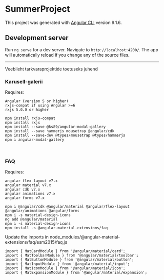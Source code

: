 # SummerProject

This project was generated with [Angular CLI](https://github.com/angular/angular-cli) version 9.1.6.

## Development server

Run `ng serve` for a dev server. Navigate to `http://localhost:4200/`. The app will automatically reload if you change any of the source files.

----------------------------------------------------------------------------------------------------------------
Veebileht tarkvaraprojektide toetuseks juhend

### Karusell-galerii
Requires:
```
Angular (version 5 or higher)
rxjs-compat if using Angular >=6
rxjs 5.0.0 or higher
```

``````
npm install rxjs-compat
npm install rxjs
npm install --save @ks89/angular-modal-gallery
npm install --save hammerjs mousetrap @angular/cdk
npm install --save-dev @types/mousetrap @types/hammerjs
npm i angular-modal-gallery
``````
 
### FAQ
Requires:
`````
angular flex-layout v7.x
angular material v7.x
angular cdk v7.x
angular animations v7.x
angular forms v7.x
`````
`````
npm i @angular/cdk @angular/material @angular/flex-layout @angular/animations @angular/forms
npm i -s material-design-icons
ng add @angular/material
npm i -s material-design-icons
npm install -s @angular-material-extensions/faq
`````

Update the imports in node_modules/@angular-material-extensions/faq/esm2015/faq.js
``````
import { MatCardModule } from '@angular/material/card';
import { MatToolbarModule } from '@angular/material/toolbar';
import { MatButtonModule } from '@angular/material/button';
import { MatInputModule } from '@angular/material/input';
import { MatIconModule } from '@angular/material/icon';
import { MatExpansionModule } from '@angular/material/expansion';
``````
